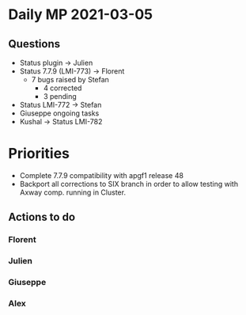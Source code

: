 # Daily MP 2021-03-05

## Questions

* Status plugin -> Julien
* Status 7.7.9 (LMI-773) -> Florent
    * 7 bugs raised by Stefan
        * 4 corrected 
        * 3 pending
* Status LMI-772 -> Stefan 
* Giuseppe ongoing tasks
* Kushal -> Status LMI-782

# Priorities

* Complete 7.7.9 compatibility with apgf1 release 48
* Backport all corrections to SIX branch in order to allow testing with Axway comp.  running in Cluster.

## Actions to do

### Florent

### Julien

### Giuseppe

### Alex


